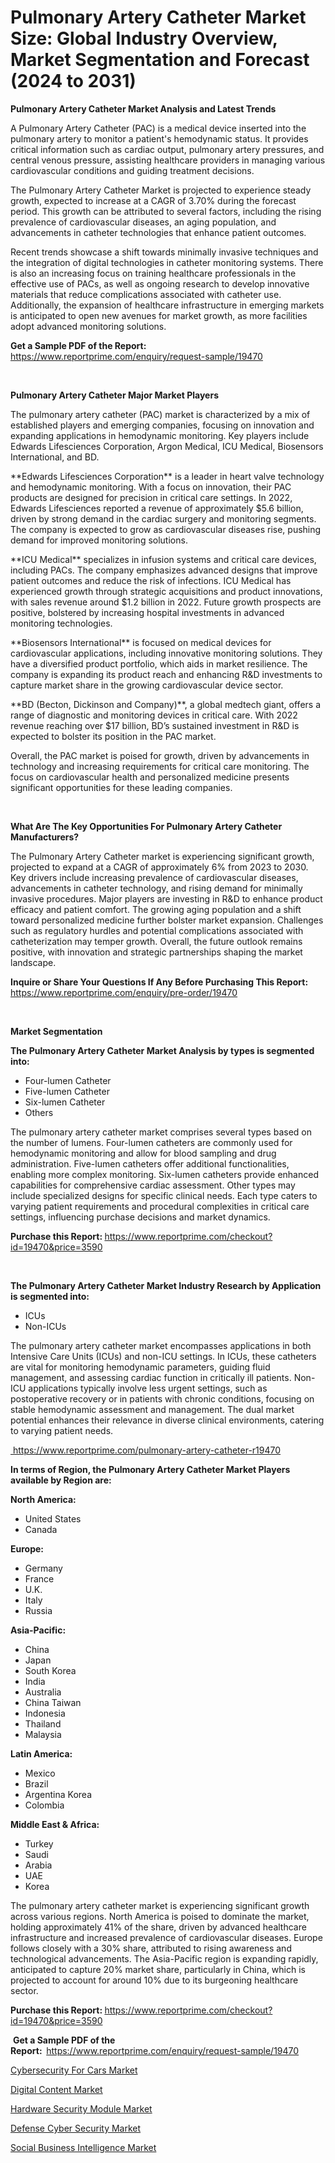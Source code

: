 <p><h1>Pulmonary Artery Catheter Market Size: Global Industry Overview, Market Segmentation and Forecast (2024 to 2031)</h1></p><p><strong>Pulmonary Artery Catheter Market Analysis and Latest Trends</strong></p>
<p><p>A Pulmonary Artery Catheter (PAC) is a medical device inserted into the pulmonary artery to monitor a patient's hemodynamic status. It provides critical information such as cardiac output, pulmonary artery pressures, and central venous pressure, assisting healthcare providers in managing various cardiovascular conditions and guiding treatment decisions.</p><p>The Pulmonary Artery Catheter Market is projected to experience steady growth, expected to increase at a CAGR of 3.70% during the forecast period. This growth can be attributed to several factors, including the rising prevalence of cardiovascular diseases, an aging population, and advancements in catheter technologies that enhance patient outcomes. </p><p>Recent trends showcase a shift towards minimally invasive techniques and the integration of digital technologies in catheter monitoring systems. There is also an increasing focus on training healthcare professionals in the effective use of PACs, as well as ongoing research to develop innovative materials that reduce complications associated with catheter use. Additionally, the expansion of healthcare infrastructure in emerging markets is anticipated to open new avenues for market growth, as more facilities adopt advanced monitoring solutions.</p></p>
<p><strong>Get a Sample PDF of the Report:&nbsp;</strong> <a href="https://www.reportprime.com/enquiry/request-sample/19470?utm_campaign=1082&utm_medium=2&utm_source=Github&utm_content=ia&utm_term=23112024&utm_id=pulmonary-artery-catheter">https://www.reportprime.com/enquiry/request-sample/19470</a></p>
<p>&nbsp;</p>
<p><strong>Pulmonary Artery Catheter Major Market Players</strong></p>
<p><p>The pulmonary artery catheter (PAC) market is characterized by a mix of established players and emerging companies, focusing on innovation and expanding applications in hemodynamic monitoring. Key players include Edwards Lifesciences Corporation, Argon Medical, ICU Medical, Biosensors International, and BD.</p><p>**Edwards Lifesciences Corporation** is a leader in heart valve technology and hemodynamic monitoring. With a focus on innovation, their PAC products are designed for precision in critical care settings. In 2022, Edwards Lifesciences reported a revenue of approximately $5.6 billion, driven by strong demand in the cardiac surgery and monitoring segments. The company is expected to grow as cardiovascular diseases rise, pushing demand for improved monitoring solutions.</p><p>**ICU Medical** specializes in infusion systems and critical care devices, including PACs. The company emphasizes advanced designs that improve patient outcomes and reduce the risk of infections. ICU Medical has experienced growth through strategic acquisitions and product innovations, with sales revenue around $1.2 billion in 2022. Future growth prospects are positive, bolstered by increasing hospital investments in advanced monitoring technologies.</p><p>**Biosensors International** is focused on medical devices for cardiovascular applications, including innovative monitoring solutions. They have a diversified product portfolio, which aids in market resilience. The company is expanding its product reach and enhancing R&D investments to capture market share in the growing cardiovascular device sector.</p><p>**BD (Becton, Dickinson and Company)**, a global medtech giant, offers a range of diagnostic and monitoring devices in critical care. With 2022 revenue reaching over $17 billion, BD’s sustained investment in R&D is expected to bolster its position in the PAC market.</p><p>Overall, the PAC market is poised for growth, driven by advancements in technology and increasing requirements for critical care monitoring. The focus on cardiovascular health and personalized medicine presents significant opportunities for these leading companies.</p></p>
<p>&nbsp;</p>
<p><strong>What Are The Key Opportunities For Pulmonary Artery Catheter Manufacturers?</strong></p>
<p><p>The Pulmonary Artery Catheter market is experiencing significant growth, projected to expand at a CAGR of approximately 6% from 2023 to 2030. Key drivers include increasing prevalence of cardiovascular diseases, advancements in catheter technology, and rising demand for minimally invasive procedures. Major players are investing in R&D to enhance product efficacy and patient comfort. The growing aging population and a shift toward personalized medicine further bolster market expansion. Challenges such as regulatory hurdles and potential complications associated with catheterization may temper growth. Overall, the future outlook remains positive, with innovation and strategic partnerships shaping the market landscape.</p></p>
<p><strong>Inquire or Share Your Questions If Any Before Purchasing This Report:</strong> <a href="https://www.reportprime.com/enquiry/pre-order/19470?utm_campaign=1082&utm_medium=2&utm_source=Github&utm_content=ia&utm_term=23112024&utm_id=pulmonary-artery-catheter">https://www.reportprime.com/enquiry/pre-order/19470</a></p>
<p>&nbsp;</p>
<p><strong>Market Segmentation</strong></p>
<p><strong>The Pulmonary Artery Catheter Market Analysis by types is segmented into:</strong></p>
<p><ul><li>Four-lumen Catheter</li><li>Five-lumen Catheter</li><li>Six-lumen Catheter</li><li>Others</li></ul></p>
<p><p>The pulmonary artery catheter market comprises several types based on the number of lumens. Four-lumen catheters are commonly used for hemodynamic monitoring and allow for blood sampling and drug administration. Five-lumen catheters offer additional functionalities, enabling more complex monitoring. Six-lumen catheters provide enhanced capabilities for comprehensive cardiac assessment. Other types may include specialized designs for specific clinical needs. Each type caters to varying patient requirements and procedural complexities in critical care settings, influencing purchase decisions and market dynamics.</p></p>
<p><strong>Purchase this Report:&nbsp;</strong><a href="https://www.reportprime.com/checkout?id=19470&price=3590&utm_campaign=1082&utm_medium=2&utm_source=Github&utm_content=ia&utm_term=23112024&utm_id=pulmonary-artery-catheter">https://www.reportprime.com/checkout?id=19470&price=3590</a></p>
<p>&nbsp;</p>
<p><strong>The Pulmonary Artery Catheter Market Industry Research by Application is segmented into:</strong></p>
<p><ul><li>ICUs</li><li>Non-ICUs</li></ul></p>
<p><p>The pulmonary artery catheter market encompasses applications in both Intensive Care Units (ICUs) and non-ICU settings. In ICUs, these catheters are vital for monitoring hemodynamic parameters, guiding fluid management, and assessing cardiac function in critically ill patients. Non-ICU applications typically involve less urgent settings, such as postoperative recovery or in patients with chronic conditions, focusing on stable hemodynamic assessment and management. The dual market potential enhances their relevance in diverse clinical environments, catering to varying patient needs.</p></p>
<p><a href="https://www.reportprime.com/pulmonary-artery-catheter-r19470?utm_campaign=1082&utm_medium=2&utm_source=Github&utm_content=ia&utm_term=23112024&utm_id=pulmonary-artery-catheter">&nbsp;https://www.reportprime.com/pulmonary-artery-catheter-r19470</a></p>
<p><strong>In terms of Region, the Pulmonary Artery Catheter Market Players available by Region are:</strong></p>
<p>
    <p> <strong> North America: </strong>
        <ul>
            <li>United States</li>
            <li>Canada</li>
        </ul>
        </p> 
    <p> <strong> Europe: </strong>
        <ul>
            <li>Germany</li>
            <li>France</li>
            <li>U.K.</li>
            <li>Italy</li>
            <li>Russia</li>
        </ul>
        </p> 
    <p> <strong> Asia-Pacific: </strong>
        <ul>
            <li>China</li>
            <li>Japan</li>
            <li>South Korea</li>
            <li>India</li>
            <li>Australia</li>
            <li>China Taiwan</li>
            <li>Indonesia</li>
            <li>Thailand</li>
            <li>Malaysia</li>
        </ul>
        </p> 
    <p> <strong> Latin America: </strong>
        <ul>
            <li>Mexico</li>
            <li>Brazil</li>
            <li>Argentina Korea</li>
            <li>Colombia</li>
        </ul>
        </p> 
    <p> <strong> Middle East & Africa: </strong>
        <ul>
            <li>Turkey</li>
            <li>Saudi</li>
            <li>Arabia</li>
            <li>UAE</li>
            <li>Korea</li>
        </ul>
    </p>
    </p>
<p><p>The pulmonary artery catheter market is experiencing significant growth across various regions. North America is poised to dominate the market, holding approximately 41% of the share, driven by advanced healthcare infrastructure and increased prevalence of cardiovascular diseases. Europe follows closely with a 30% share, attributed to rising awareness and technological advancements. The Asia-Pacific region is expanding rapidly, anticipated to capture 20% market share, particularly in China, which is projected to account for around 10% due to its burgeoning healthcare sector.</p></p>
<p><strong>Purchase this Report: </strong><a href="https://www.reportprime.com/checkout?id=19470&price=3590&utm_campaign=1082&utm_medium=2&utm_source=Github&utm_content=ia&utm_term=23112024&utm_id=pulmonary-artery-catheter">https://www.reportprime.com/checkout?id=19470&price=3590</a></p>
<p>&nbsp;<strong>Get a Sample PDF of the Report:&nbsp;&nbsp;</strong><a href="https://www.reportprime.com/enquiry/request-sample/19470?utm_campaign=1082&utm_medium=2&utm_source=Github&utm_content=ia&utm_term=23112024&utm_id=pulmonary-artery-catheter">https://www.reportprime.com/enquiry/request-sample/19470</a></p>
<p><strong></strong></p>
<p><p><a href="https://issuu.com/reportprime-2/docs/cybersecurity-for-cars-market-size-_f6517d6a1dbd44?utm_campaign=1082&utm_medium=2&utm_source=Github&utm_content=ia&utm_term=23112024&utm_id=pulmonary-artery-catheter">Cybersecurity For Cars Market</a></p><p><a href="https://www.linkedin.com/pulse/digital-content-market-outlook-growth-trends-95-cagr-from-2024-oeewc?utm_campaign=1082&utm_medium=2&utm_source=Github&utm_content=ia&utm_term=23112024&utm_id=pulmonary-artery-catheter">Digital Content Market</a></p><p><a href="https://www.linkedin.com/pulse/hardware-security-module-market-research-report-growth-0noze?utm_campaign=1082&utm_medium=2&utm_source=Github&utm_content=ia&utm_term=23112024&utm_id=pulmonary-artery-catheter">Hardware Security Module Market</a></p><p><a href="https://issuu.com/reportprime-2/docs/defense-cyber-security-market-size-_e93e11e9b7c822?utm_campaign=1082&utm_medium=2&utm_source=Github&utm_content=ia&utm_term=23112024&utm_id=pulmonary-artery-catheter">Defense Cyber Security Market</a></p><p><a href="https://www.linkedin.com/pulse/foreign-opportunities-market-dynamics-social-business-intelligence-mflsc?utm_campaign=1082&utm_medium=2&utm_source=Github&utm_content=ia&utm_term=23112024&utm_id=pulmonary-artery-catheter">Social Business Intelligence Market</a></p></p>